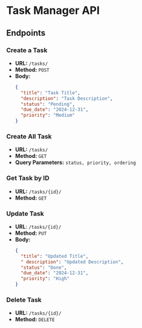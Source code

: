# Task Manager API

## Endpoints

### Create a Task
- **URL:** `/tasks/`
- **Method:** `POST`
- **Body:**
  ```json
  {
    "title": "Task Title",
    "description": "Task Description",
    "status": "Pending",
    "due_date": "2024-12-31",
    "priority": "Medium"
  }

### Create All Task
- **URL:** `/tasks/`
- **Method:** `GET`
- **Query Parameters:** `status, priority, ordering`

### Get Task by ID
- **URL:** `/tasks/{id}/`
- **Method:** `GET`

### Update Task
- **URL**: `/tasks/{id}/`
- **Method:** `PUT`
- **Body:**
  ```json
  {
    "title": "Updated Title",
    " description": "Updated Description",
    "status": "Done",
    "due_date": "2024-12-31",
    "priority": "High"
  }
### Delete Task
- **URL:** `/tasks/{id}/`
- **Method:** `DELETE`
